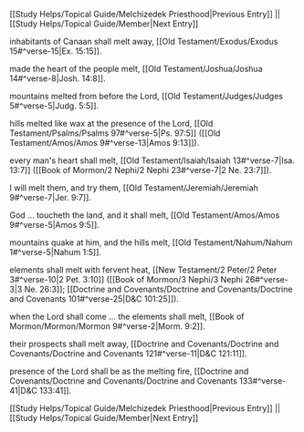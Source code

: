 [[Study Helps/Topical Guide/Melchizedek Priesthood|Previous Entry]]  ||  [[Study Helps/Topical Guide/Member|Next Entry]]

 inhabitants of Canaan shall melt away, [[Old Testament/Exodus/Exodus 15#^verse-15|Ex. 15:15]].

 made the heart of the people melt, [[Old Testament/Joshua/Joshua 14#^verse-8|Josh. 14:8]].

 mountains melted from before the Lord, [[Old Testament/Judges/Judges 5#^verse-5|Judg. 5:5]].

 hills melted like wax at the presence of the Lord, [[Old Testament/Psalms/Psalms 97#^verse-5|Ps. 97:5]] ([[Old Testament/Amos/Amos 9#^verse-13|Amos 9:13]]).

 every man's heart shall melt, [[Old Testament/Isaiah/Isaiah 13#^verse-7|Isa. 13:7]] ([[Book of Mormon/2 Nephi/2 Nephi 23#^verse-7|2 Ne. 23:7]]).

 I will melt them, and try them, [[Old Testament/Jeremiah/Jeremiah 9#^verse-7|Jer. 9:7]].

 God ... toucheth the land, and it shall melt, [[Old Testament/Amos/Amos 9#^verse-5|Amos 9:5]].

 mountains quake at him, and the hills melt, [[Old Testament/Nahum/Nahum 1#^verse-5|Nahum 1:5]].

 elements shall melt with fervent heat, [[New Testament/2 Peter/2 Peter 3#^verse-10|2 Pet. 3:10]] ([[Book of Mormon/3 Nephi/3 Nephi 26#^verse-3|3 Ne. 26:3]]; [[Doctrine and Covenants/Doctrine and Covenants/Doctrine and Covenants 101#^verse-25|D&C 101:25]]).

 when the Lord shall come ... the elements shall melt, [[Book of Mormon/Mormon/Mormon 9#^verse-2|Morm. 9:2]].

 their prospects shall melt away, [[Doctrine and Covenants/Doctrine and Covenants/Doctrine and Covenants 121#^verse-11|D&C 121:11]].

 presence of the Lord shall be as the melting fire, [[Doctrine and Covenants/Doctrine and Covenants/Doctrine and Covenants 133#^verse-41|D&C 133:41]].

[[Study Helps/Topical Guide/Melchizedek Priesthood|Previous Entry]]  ||  [[Study Helps/Topical Guide/Member|Next Entry]]